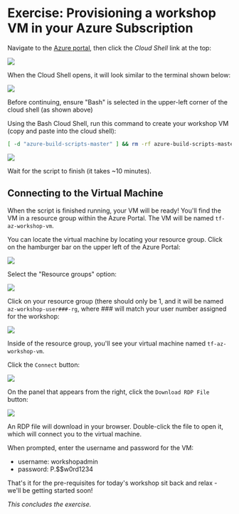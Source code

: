 # Exercise: Provisioning a workshop VM in your Azure Subscription

Navigate to the [Azure portal](https://portal.azure.come), then click the *Cloud Shell* link at the top:

![](/.attachments/images/introduction/cloud-shell.png)

When the Cloud Shell opens, it will look similar to the terminal shown below:

![](/.attachments/images/introduction/cloud-shell-3.png)

Before continuing, ensure "Bash" is selected in the upper-left corner of the cloud shell (as shown above)

Using the Bash Cloud Shell, run this command to create your workshop VM (copy and paste into the cloud shell):

```bash
[ -d "azure-build-scripts-master" ] && rm -rf azure-build-scripts-master;curl -LOk https://github.com/mikebranstein/azure-build-scripts/archive/master.zip; unzip master.zip; cd azure-build-scripts-master/devops-in-a-day-workshop; chmod +x build.sh; ./build.sh
```

![](/.attachments/images/introduction/create-vm.png)

Wait for the script to finish (it takes ~10 minutes).

## Connecting to the Virtual Machine

When the script is finished running, your VM will be ready! You'll find the VM in a resource group within the Azure Portal. The VM will be named `tf-az-workshop-vm`. 

You can locate the virtual machine by locating your resource group. Click on the hamburger bar on the upper left of the Azure Portal:

![](/.attachments/images/introduction/hamburger.png)

Select the "Resource groups" option:

![](/.attachments/images/introduction/rgs.png)

Click on your resource group (there should only be 1, and it will be named `az-workshop-user###-rg`, where ### will match your user number assigned for the workshop:

![](/.attachments/images/introduction/rgs2.png)
 
Inside of the resource group, you'll see your virtual machine named `tf-az-workshop-vm`.

Click the `Connect` button:

![](/.attachments/images/introduction/connect.png)

On the panel that appears from the right, click the `Download RDP File` button:

![](/.attachments/images/introduction/connect2.png)

An RDP file will download in your browser. Double-click the file to open it, which will connect you to the virtual machine.

When prompted, enter the username and password for the VM:
- username: workshopadmin
- password: P.$$w0rd1234

That's it for the pre-requisites for today's workshop sit back and relax - we'll be getting started soon!

_This concludes the exercise._